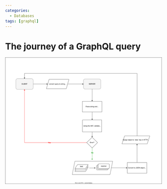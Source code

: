 ```yaml
---
categories:
  - Databases
tags: [graphql]
---
```


# The journey of a GraphQL query

![](/img/graphql-journey-two.svg)
